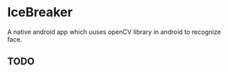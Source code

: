# IceBreaker

A native android app which uuses openCV library in android to recognize face.

## TODO


